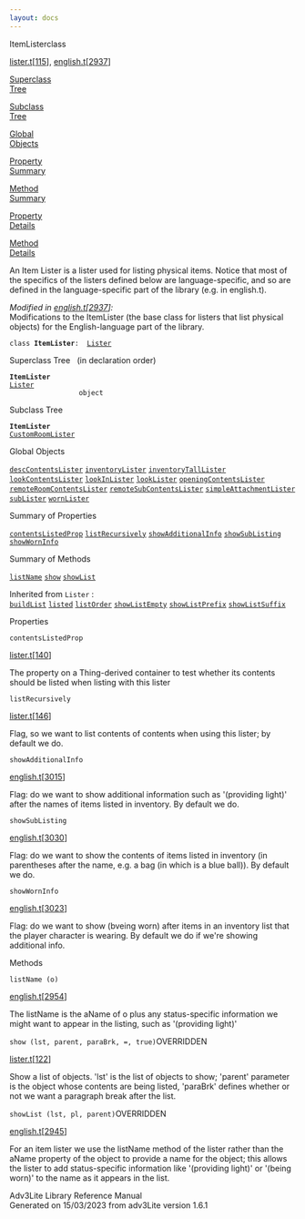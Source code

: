 ```yaml
---
layout: docs
---
```

<span class="title">ItemLister</span><span class="type">class</span>

[lister.t](../file/lister.t.html)\[[115](../source/lister.t.html#115)\],
[english.t](../file/english.t.html)\[[2937](../source/english.t.html#2937)\]

[Superclass  
Tree](#_SuperClassTree_)

[Subclass  
Tree](#_SubClassTree_)

[Global  
Objects](#_ObjectSummary_)

[Property  
Summary](#_PropSummary_)

[Method  
Summary](#_MethodSummary_)

[Property  
Details](#_Properties_)

[Method  
Details](#_Methods_)



An Item Lister is a lister used for listing physical items. Notice that
most of the specifics of the listers defined below are
language-specific, and so are defined in the language-specific part of
the library (e.g. in english.t).

*Modified in
[english.t](../file/english.t.html)\[[2937](../source/english.t.html#2937)\]:*  
Modifications to the ItemLister (the base class for listers that list
physical objects) for the English-language part of the library.

`class `**`ItemLister`**` :   `[`Lister`](../object/Lister.html)



<span id="_SuperClassTree_"></span>



<span class="hdln">Superclass Tree</span>   (in declaration order)



**`ItemLister`**  
[`Lister`](../object/Lister.html)  
`                 object`  
<span id="_SubClassTree_"></span>



<span class="hdln">Subclass Tree</span>  



**`ItemLister`**  
[`CustomRoomLister`](../object/CustomRoomLister.html)  
<span id="_ObjectSummary_"></span>



<span class="hdln">Global Objects</span>  



[`descContentsLister`](../object/descContentsLister.html) [`inventoryLister`](../object/inventoryLister.html) [`inventoryTallLister`](../object/inventoryTallLister.html) [`lookContentsLister`](../object/lookContentsLister.html) [`lookInLister`](../object/lookInLister.html) [`lookLister`](../object/lookLister.html) [`openingContentsLister`](../object/openingContentsLister.html) [`remoteRoomContentsLister`](../object/remoteRoomContentsLister.html) [`remoteSubContentsLister`](../object/remoteSubContentsLister.html) [`simpleAttachmentLister`](../object/simpleAttachmentLister.html) [`subLister`](../object/subLister.html) [`wornLister`](../object/wornLister.html)
<span id="_PropSummary_"></span>



<span class="hdln">Summary of Properties</span>  



[`contentsListedProp`](#contentsListedProp) [`listRecursively`](#listRecursively) [`showAdditionalInfo`](#showAdditionalInfo) [`showSubListing`](#showSubListing) [`showWornInfo`](#showWornInfo)



<span id="_MethodSummary_"></span>



<span class="hdln">Summary of Methods</span>  



[`listName`](#listName) [`show`](#show) [`showList`](#showList)

Inherited from `Lister` :  
[`buildList`](../object/Lister.html#buildList) [`listed`](../object/Lister.html#listed) [`listOrder`](../object/Lister.html#listOrder) [`showListEmpty`](../object/Lister.html#showListEmpty) [`showListPrefix`](../object/Lister.html#showListPrefix) [`showListSuffix`](../object/Lister.html#showListSuffix)

<span id="_Properties_"></span>



<span class="hdln">Properties</span>  



<span id="contentsListedProp"></span>

`contentsListedProp`

[lister.t](../file/lister.t.html)\[[140](../source/lister.t.html#140)\]



The property on a Thing-derived container to test whether its contents
should be listed when listing with this lister



<span id="listRecursively"></span>

`listRecursively`

[lister.t](../file/lister.t.html)\[[146](../source/lister.t.html#146)\]



Flag, so we want to list contents of contents when using this lister; by
default we do.



<span id="showAdditionalInfo"></span>

`showAdditionalInfo`

[english.t](../file/english.t.html)\[[3015](../source/english.t.html#3015)\]



Flag: do we want to show additional information such as '(providing
light)' after the names of items listed in inventory. By default we do.



<span id="showSubListing"></span>

`showSubListing`

[english.t](../file/english.t.html)\[[3030](../source/english.t.html#3030)\]



Flag: do we want to show the contents of items listed in inventory (in
parentheses after the name, e.g. a bag (in which is a blue ball)). By
default we do.



<span id="showWornInfo"></span>

`showWornInfo`

[english.t](../file/english.t.html)\[[3023](../source/english.t.html#3023)\]



Flag: do we want to show (bveing worn) after items in an inventory list
that the player character is wearing. By default we do if we're showing
additional info.



<span id="_Methods_"></span>



<span class="hdln">Methods</span>  



<span id="listName"></span>

`listName (o)`

[english.t](../file/english.t.html)\[[2954](../source/english.t.html#2954)\]



The listName is the aName of o plus any status-specific information we
might want to appear in the listing, such as '(providing light)'



<span id="show"></span>

`show (lst, parent, paraBrk, =, true)`<span class="rem">OVERRIDDEN</span>

[lister.t](../file/lister.t.html)\[[122](../source/lister.t.html#122)\]



Show a list of objects. 'lst' is the list of objects to show; 'parent'
parameter is the object whose contents are being listed, 'paraBrk'
defines whether or not we want a paragraph break after the list.



<span id="showList"></span>

`showList (lst, pl, parent)`<span class="rem">OVERRIDDEN</span>

[english.t](../file/english.t.html)\[[2945](../source/english.t.html#2945)\]



For an item lister we use the listName method of the lister rather than
the aName property of the object to provide a name for the object; this
allows the lister to add status-specific information like '(providing
light)' or '(being worn)' to the name as it appears in the list.





Adv3Lite Library Reference Manual  
Generated on 15/03/2023 from adv3Lite version 1.6.1


